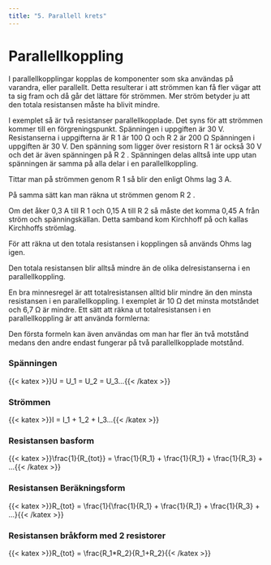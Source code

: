 ```yaml
---
title: "5. Parallell krets"
---
```

# Parallellkoppling

I parallellkopplingar kopplas de komponenter som ska användas på varandra, eller parallellt.
Detta resulterar i att strömmen kan få fler vägar att ta sig fram och då går det lättare för
strömmen. Mer ström betyder ju att den totala resistansen måste ha blivit mindre.

I exemplet så är två resistanser parallellkopplade. Det syns för att strömmen kommer till en
förgreningspunkt. Spänningen i uppgiften är 30 V.
Resistanserna i uppgifterna är R 1 är 100 Ω och R 2 är 200 Ω
Spänningen i uppgiften är 30 V. Den spänning som
ligger över resistorn R 1 är också 30 V och det är även
spänningen på R 2 . Spänningen delas alltså inte upp
utan spänningen är samma på alla delar i en
parallellkoppling.

Tittar man på strömmen genom R 1 så blir den enligt
Ohms lag 3 A.

På samma sätt kan man räkna ut strömmen genom R 2 .

Om det åker 0,3 A till R 1 och 0,15 A till R 2 så måste det
komma 0,45 A från ström och spänningskällan. Detta
samband kom Kirchhoff på och kallas Kirchhoffs
strömlag.

För att räkna ut den totala resistansen i kopplingen så används Ohms lag igen.

Den totala resistansen blir alltså mindre än de olika delresistanserna i en parallellkoppling.

En bra minnesregel är att totalresistansen alltid blir mindre än den minsta resistansen i en
parallellkoppling. I exemplet är 10 Ω det minsta motståndet och 6,7 Ω är mindre.
Ett sätt att räkna ut totalresistansen i en parallellkoppling är att använda formlerna:

Den första formeln kan även användas om man har fler än två motstånd medans den andre
endast fungerar på två parallellkopplade motstånd.

### Spänningen
{{< katex >}}U = U_1 = U_2 = U_3...{{< /katex >}} 

### Strömmen
{{< katex >}}I = I_1 + 1_2 + I_3...{{< /katex >}}

### Resistansen basform
{{< katex >}}\frac{1}{R_{tot}} = \frac{1}{R_1} + \frac{1}{R_1} + \frac{1}{R_3} + ...{{< /katex >}}

### Resistansen Beräkningsform
{{< katex >}}R_{tot} = \frac{1}{\frac{1}{R_1} + \frac{1}{R_1} + \frac{1}{R_3} + ...}{{< /katex >}}

### Resistansen bråkform med 2 resistorer
{{< katex >}}R_{tot} = \frac{R_1*R_2}{R_1+R_2}{{< /katex >}}

